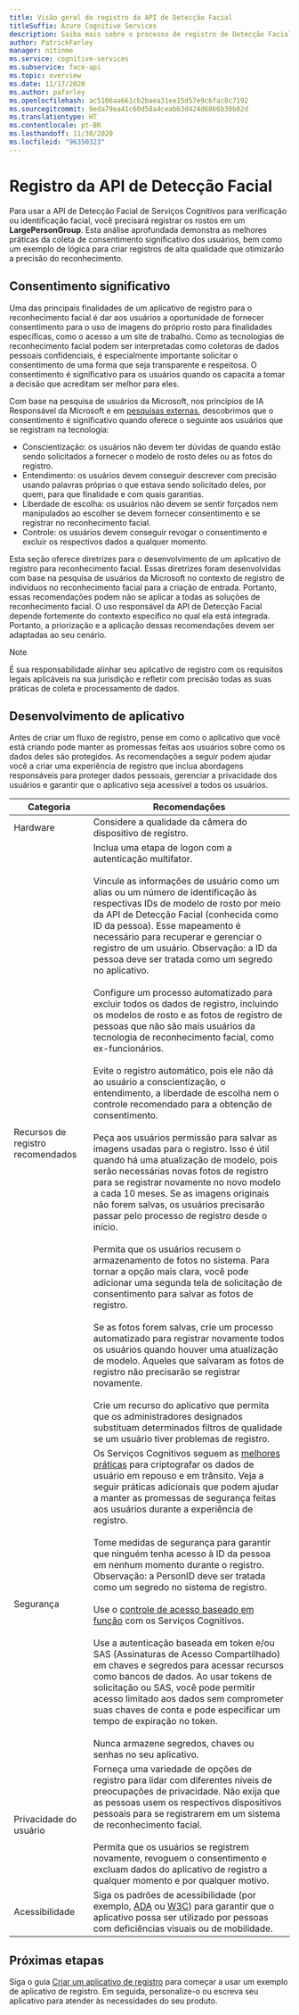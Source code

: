 ```yaml
---
title: Visão geral do registro da API de Detecção Facial
titleSuffix: Azure Cognitive Services
description: Saiba mais sobre o processo de registro de Detecção Facial para registrar os usuários em um serviço de reconhecimento facial.
author: PatrickFarley
manager: nitinme
ms.service: cognitive-services
ms.subservice: face-api
ms.topic: overview
ms.date: 11/17/2020
ms.author: pafarley
ms.openlocfilehash: ac5106aa661cb2baea31ee15d57e9c6fac8c7192
ms.sourcegitcommit: 9eda79ea41c60d58a4ceab63d424d6866b38b82d
ms.translationtype: HT
ms.contentlocale: pt-BR
ms.lasthandoff: 11/30/2020
ms.locfileid: "96350323"
---
```

# <a name="face-api-enrollment"></a>Registro da API de Detecção Facial

Para usar a API de Detecção Facial de Serviços Cognitivos para verificação ou identificação facial, você precisará registrar os rostos em um **LargePersonGroup**. Esta análise aprofundada demonstra as melhores práticas da coleta de consentimento significativo dos usuários, bem como um exemplo de lógica para criar registros de alta qualidade que otimizarão a precisão do reconhecimento.  

## <a name="meaningful-consent"></a>Consentimento significativo 

Uma das principais finalidades de um aplicativo de registro para o reconhecimento facial é dar aos usuários a oportunidade de fornecer consentimento para o uso de imagens do próprio rosto para finalidades específicas, como o acesso a um site de trabalho. Como as tecnologias de reconhecimento facial podem ser interpretadas como coletoras de dados pessoais confidenciais, é especialmente importante solicitar o consentimento de uma forma que seja transparente e respeitosa. O consentimento é significativo para os usuários quando os capacita a tomar a decisão que acreditam ser melhor para eles.   

Com base na pesquisa de usuários da Microsoft, nos princípios de IA Responsável da Microsoft e em [pesquisas externas](ftp://ftp.cs.washington.edu/tr/2000/12/UW-CSE-00-12-02.pdf), descobrimos que o consentimento é significativo quando oferece o seguinte aos usuários que se registram na tecnologia:

* Conscientização: os usuários não devem ter dúvidas de quando estão sendo solicitados a fornecer o modelo de rosto deles ou as fotos do registro. 
* Entendimento: os usuários devem conseguir descrever com precisão usando palavras próprias o que estava sendo solicitado deles, por quem, para que finalidade e com quais garantias. 
* Liberdade de escolha: os usuários não devem se sentir forçados nem manipulados ao escolher se devem fornecer consentimento e se registrar no reconhecimento facial. 
* Controle: os usuários devem conseguir revogar o consentimento e excluir os respectivos dados a qualquer momento. 

Esta seção oferece diretrizes para o desenvolvimento de um aplicativo de registro para reconhecimento facial. Essas diretrizes foram desenvolvidas com base na pesquisa de usuários da Microsoft no contexto de registro de indivíduos no reconhecimento facial para a criação de entrada. Portanto, essas recomendações podem não se aplicar a todas as soluções de reconhecimento facial. O uso responsável da API de Detecção Facial depende fortemente do contexto específico no qual ela está integrada. Portanto, a priorização e a aplicação dessas recomendações devem ser adaptadas ao seu cenário. 

> [!NOTE]
> É sua responsabilidade alinhar seu aplicativo de registro com os requisitos legais aplicáveis na sua jurisdição e refletir com precisão todas as suas práticas de coleta e processamento de dados.

## <a name="application-development"></a>Desenvolvimento de aplicativo 

Antes de criar um fluxo de registro, pense em como o aplicativo que você está criando pode manter as promessas feitas aos usuários sobre como os dados deles são protegidos. As recomendações a seguir podem ajudar você a criar uma experiência de registro que inclua abordagens responsáveis para proteger dados pessoais, gerenciar a privacidade dos usuários e garantir que o aplicativo seja acessível a todos os usuários.  

|Categoria | Recomendações |
|---|---|
|Hardware | Considere a qualidade da câmera do dispositivo de registro. |
|Recursos de registro recomendados | Inclua uma etapa de logon com a autenticação multifator.</br></br>Vincule as informações de usuário como um alias ou um número de identificação às respectivas IDs de modelo de rosto por meio da API de Detecção Facial (conhecida como ID da pessoa). Esse mapeamento é necessário para recuperar e gerenciar o registro de um usuário. Observação: a ID da pessoa deve ser tratada como um segredo no aplicativo.</br></br>Configure um processo automatizado para excluir todos os dados de registro, incluindo os modelos de rosto e as fotos de registro de pessoas que não são mais usuários da tecnologia de reconhecimento facial, como ex-funcionários.</br></br>Evite o registro automático, pois ele não dá ao usuário a conscientização, o entendimento, a liberdade de escolha nem o controle recomendado para a obtenção de consentimento. </br></br>Peça aos usuários permissão para salvar as imagens usadas para o registro. Isso é útil quando há uma atualização de modelo, pois serão necessárias novas fotos de registro para se registrar novamente no novo modelo a cada 10 meses. Se as imagens originais não forem salvas, os usuários precisarão passar pelo processo de registro desde o início.</br></br>Permita que os usuários recusem o armazenamento de fotos no sistema. Para tornar a opção mais clara, você pode adicionar uma segunda tela de solicitação de consentimento para salvar as fotos de registro. </br></br>Se as fotos forem salvas, crie um processo automatizado para registrar novamente todos os usuários quando houver uma atualização de modelo. Aqueles que salvaram as fotos de registro não precisarão se registrar novamente. </br></br>Crie um recurso do aplicativo que permita que os administradores designados substituam determinados filtros de qualidade se um usuário tiver problemas de registro. |
|Segurança | Os Serviços Cognitivos seguem as [melhores práticas](../cognitive-services-virtual-networks.md?tabs=portal) para criptografar os dados de usuário em repouso e em trânsito. Veja a seguir práticas adicionais que podem ajudar a manter as promessas de segurança feitas aos usuários durante a experiência de registro. </br></br>Tome medidas de segurança para garantir que ninguém tenha acesso à ID da pessoa em nenhum momento durante o registro. Observação: a PersonID deve ser tratada como um segredo no sistema de registro. </br></br>Use o [controle de acesso baseado em função](../../role-based-access-control/overview.md) com os Serviços Cognitivos. </br></br>Use a autenticação baseada em token e/ou SAS (Assinaturas de Acesso Compartilhado) em chaves e segredos para acessar recursos como bancos de dados. Ao usar tokens de solicitação ou SAS, você pode permitir acesso limitado aos dados sem comprometer suas chaves de conta e pode especificar um tempo de expiração no token. </br></br>Nunca armazene segredos, chaves ou senhas no seu aplicativo. |
|Privacidade do usuário |Forneça uma variedade de opções de registro para lidar com diferentes níveis de preocupações de privacidade. Não exija que as pessoas usem os respectivos dispositivos pessoais para se registrarem em um sistema de reconhecimento facial. </br></br>Permita que os usuários se registrem novamente, revoguem o consentimento e excluam dados do aplicativo de registro a qualquer momento e por qualquer motivo. |
|Acessibilidade |Siga os padrões de acessibilidade (por exemplo, [ADA](https://www.ada.gov/regs2010/2010ADAStandards/2010ADAstandards.htm) ou [W3C](https://www.w3.org/TR/WCAG21/)) para garantir que o aplicativo possa ser utilizado por pessoas com deficiências visuais ou de mobilidade. |

## <a name="next-steps"></a>Próximas etapas  

Siga o guia [Criar um aplicativo de registro](build-enrollment-app.md) para começar a usar um exemplo de aplicativo de registro. Em seguida, personalize-o ou escreva seu aplicativo para atender às necessidades do seu produto.